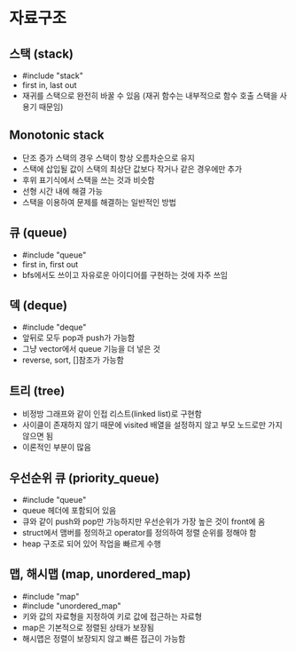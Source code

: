 # 자료구조

## 스택 (stack)
- #include "stack"
- first in, last out
- 재귀를 스택으로 완전히 바꿀 수 있음 (재귀 함수는 내부적으로 함수 호출 스택을 사용기 때문임)

## Monotonic stack
- 단조 증가 스택의 경우 스택이 항상 오름차순으로 유지
- 스택에 삽입될 값이 스택의 최상단 값보다 작거나 같은 경우에만 추가
- 후위 표기식에서 스택을 쓰는 것과 비슷함
- 선형 시간 내에 해결 가능
- 스택을 이용하여 문제를 해결하는 일반적인 방법

## 큐 (queue)
- #include "queue"
- first in, first out
- bfs에서도 쓰이고 자유로운 아이디어를 구현하는 것에 자주 쓰임

## 덱 (deque)
- #include "deque"
- 앞뒤로 모두 pop과 push가 가능함
- 그냥 vector에서 queue 기능을 더 넣은 것
- reverse, sort, []참조가 가능함

## 트리 (tree)
- 비정방 그래프와 같이 인접 리스트(linked list)로 구현함
- 사이클이 존재하지 않기 때문에 visited 배열을 설정하지 않고 부모 노드로만 가지 않으면 됨
- 이론적인 부분이 많음

## 우선순위 큐 (priority_queue)
- #include "queue"
- queue 헤더에 포함되어 있음
- 큐와 같이 push와 pop만 가능하지만 우선순위가 가장 높은 것이 front에 옴
- struct에서 맴버를 정의하고 operator를 정의하여 정렬 순위를 정해야 함
- heap 구조로 되어 있어 작업을 빠르게 수행

## 맵, 해시맵 (map, unordered_map)
- #include "map"
- #include "unordered_map"
- 키와 값의 자료형을 지정하여 키로 값에 접근하는 자료형
- map은 기본적으로 정렬된 상태가 보장됨
- 해시맵은 정렬이 보장되지 않고 빠른 접근이 가능함
